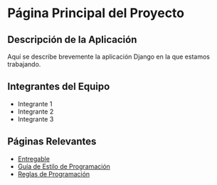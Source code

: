 # Página Principal del Proyecto

## Descripción de la Aplicación
Aquí se describe brevemente la aplicación Django en la que estamos trabajando.

## Integrantes del Equipo
- Integrante 1
- Integrante 2
- Integrante 3

## Páginas Relevantes
- [Entregable](./Entregable)
- [Guía de Estilo de Programación](./Guia-de-Estilo-de-Programacion)
- [Reglas de Programación](./Reglas-de-Programacion)
